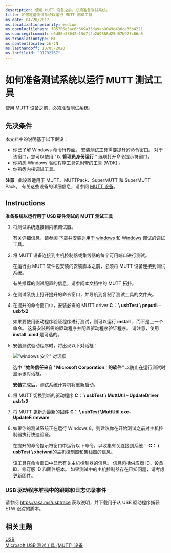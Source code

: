 ```yaml
---
description: 使用 MUTT 设备之前，必须准备测试系统。
title: 如何准备测试系统以运行 MUTT 测试工具
ms.date: 04/20/2017
ms.localizationpriority: medium
ms.openlocfilehash: f85755e3ac6c669a35da9ab8049e486ce35b4221
ms.sourcegitcommit: e6d80e33042e15d7f2b2d9868d25d07b927c86a0
ms.translationtype: MT
ms.contentlocale: zh-CN
ms.lasthandoff: 10/05/2020
ms.locfileid: "91732767"
---
```

# <a name="how-to-prepare-the-test-system-to-run-mutt-test-tools"></a>如何准备测试系统以运行 MUTT 测试工具


使用 MUTT 设备之前，必须准备测试系统。

## <a name="prerequisites"></a>先决条件


本文档中的说明基于以下假设：

-   你已了解 Windows 命令行界面。 安装测试工具需要提升的命令窗口。 对于该窗口，您可以使用 "以 **管理员身份运行** " 选项打开命令提示符窗口。
-   你熟悉 Windows 驱动程序工具包附带的工具 (WDK) 。
-   你熟悉内核调试工具。

**注意**   此设置适用于 MUTT、MUTTPack、SuperMUTT 和 SuperMUTT Pack。 有关这些设备的详细信息，请参阅 [MUTT 设备](microsoft-usb-test-tool--mutt--devices.md)。

 

## <a name="instructions"></a>Instructions


**准备系统以运行用于 USB 硬件测试的 MUTT 测试工具**

1.  将测试系统连接到内核调试器。

    有关详细信息，请参阅 [下载并安装适用于 windows](../download-the-wdk.md) 和 [Windows 调试](../debugger/index.md)的调试工具。

2.  将 MUTT 设备连接到主机控制器或集线器的每个可用端口进行测试。

    在运行由 MUTT 软件包安装的安装脚本之前，必须将 MUTT 设备连接到测试系统。

    有关推荐的测试配置的信息，请参阅本文档中的 MUTT 拓扑。

3.  在测试系统上打开提升的命令窗口，并导航到复制了测试工具的文件夹。
4.  在提升的命令窗口中，安装必需的 MUTT driver **C： \\ usbTest \\ pnputil – usbfx2**

    如果要使用驱动程序验证程序进行测试，则可以运行 **install** ，而不是上一个命令。 这将安装所需的驱动程序并配置驱动程序验证程序。 请注意，使用 **install .cmd** 是可选的。

5.  安装测试驱动程序时，将出现以下对话框：

    !["windows 安全" 对话框](images/fig9-winsec.png)

    选中 **"始终信任来自 ' Microsoft Corporation ' 的软件"** 以防止在运行测试时显示该对话框。

    **安装**完成后，测试系统计算机将重新启动。

6.  将 MUTT 切换到新的驱动程序 **C： \\ usbTest \\ MuttUtil – UpdateDriver usbfx2**
7.  将 MUTT 更新为最新的固件 **C： \\ usbTest \\MuttUtil.exe-UpdateFirmware**
8.  如果你的测试系统正在运行 Windows 8，则建议你在开始测试之前对主机控制器执行快速验证。

    在提升的命令提示符窗口中运行以下命令，以收集有关连接到系统： **C： \\ usbTest \\ xhciwmi**的主机控制器和集线器的信息。

    该工具在命令窗口中显示有关主机控制器的信息。 信息包括供应商 ID、设备 ID、修订版 ID 和固件版本。 如果测试中的主机控制器存在已知问题，请考虑更新固件。

### <a name="tracing-and-logging-events-in-the-usb-driver-stack"></a>USB 驱动程序堆栈中的跟踪和日志记录事件

请参阅 https://aka.ms/usbtrace 获取说明，并下载用于从 USB 驱动程序捕获 ETW 跟踪的脚本。

## <a name="related-topics"></a>相关主题
[USB](../index.yml)  
[Microsoft USB 测试工具 (MUTT) 设备](microsoft-usb-test-tool--mutt--devices.md)